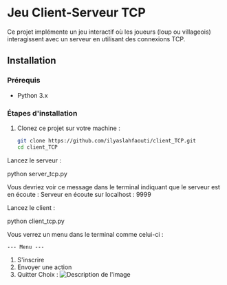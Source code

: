 # Jeu Client-Serveur TCP

Ce projet implémente un jeu interactif où les joueurs (loup ou villageois) interagissent avec un serveur en utilisant des connexions TCP.

## Installation

### Prérequis

- Python 3.x

### Étapes d'installation

1. Clonez ce projet sur votre machine :

   ```bash
   git clone https://github.com/ilyaslahfaouti/client_TCP.git
   cd client_TCP

Lancez le serveur :

python server_tcp.py

Vous devriez voir ce message dans le terminal indiquant que le serveur est en écoute :
Serveur en écoute sur localhost : 9999


Lancez le client :

python client_tcp.py


Vous verrez un menu dans le terminal comme celui-ci :

    --- Menu ---
1. S'inscrire
2. Envoyer une action
3. Quitter
Choix :
![Description de l'image](image/screen.png)



